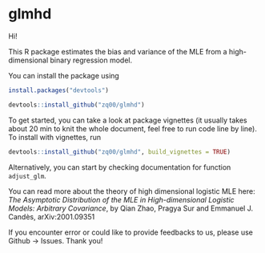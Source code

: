 # glmhd

Hi! 

This R package estimates the bias and variance of the MLE from a high-dimensional binary regression model. 

You can install the package using 

```R
install.packages("devtools")

devtools::install_github("zq00/glmhd")
```

To get started, you can take a look at package vignettes (it usually takes about 20 min to knit the whole document, feel free to run code line by line). To install with vignettes, run

```R
devtools::install_github("zq00/glmhd", build_vignettes = TRUE)
```

Alternatively, you can start by checking documentation for function `adjust_glm`. 

You can read more about the theory of high dimensional logistic MLE here: 
*The Asymptotic Distribution of the MLE in High-dimensional Logistic Models: Arbitrary Covariance*, by Qian Zhao, Pragya Sur and Emmanuel J. Candès, 	arXiv:2001.09351

If you encounter error or could like to provide feedbacks to us, please use Github -> Issues. Thank you! 
